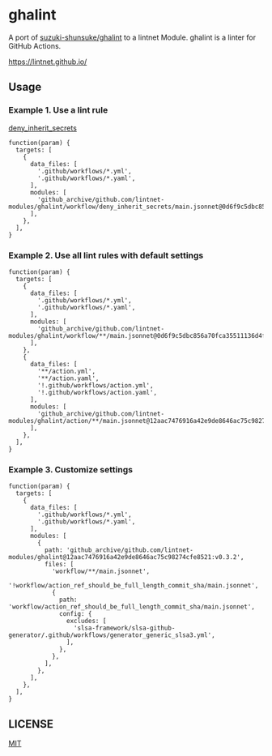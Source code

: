 # ghalint

A port of [suzuki-shunsuke/ghalint](https://github.com/suzuki-shunsuke/ghalint) to a lintnet Module.
ghalint is a linter for GitHub Actions.

https://lintnet.github.io/

## Usage

### Example 1. Use a lint rule

[deny_inherit_secrets](deny_inherit_secrets)

```jsonnet
function(param) {
  targets: [
    {
      data_files: [
        '.github/workflows/*.yml',
        '.github/workflows/*.yaml',
      ],
      modules: [
        'github_archive/github.com/lintnet-modules/ghalint/workflow/deny_inherit_secrets/main.jsonnet@0d6f9c5dbc856a70fca35511136d4f1c3195c872:v0.3.1',
      ],
    },
  ],
}
```

### Example 2. Use all lint rules with default settings

```jsonnet
function(param) {
  targets: [
    {
      data_files: [
        '.github/workflows/*.yml',
        '.github/workflows/*.yaml',
      ],
      modules: [
        'github_archive/github.com/lintnet-modules/ghalint/workflow/**/main.jsonnet@0d6f9c5dbc856a70fca35511136d4f1c3195c872:v0.3.1',
      ],
    },
    {
      data_files: [
        '**/action.yml',
        '**/action.yaml',
        '!.github/workflows/action.yml',
        '!.github/workflows/action.yaml',
      ],
      modules: [
        'github_archive/github.com/lintnet-modules/ghalint/action/**/main.jsonnet@12aac7476916a42e9de8646ac75c98274cfe8521:v0.3.2',
      ],
    },
  ],
}
```

### Example 3. Customize settings

```jsonnet
function(param) {
  targets: [
    {
      data_files: [
        '.github/workflows/*.yml',
        '.github/workflows/*.yaml',
      ],
      modules: [
        {
          path: 'github_archive/github.com/lintnet-modules/ghalint@12aac7476916a42e9de8646ac75c98274cfe8521:v0.3.2',
          files: [
            'workflow/**/main.jsonnet',
            '!workflow/action_ref_should_be_full_length_commit_sha/main.jsonnet',
            {
              path: 'workflow/action_ref_should_be_full_length_commit_sha/main.jsonnet',
              config: {
                excludes: [
                  'slsa-framework/slsa-github-generator/.github/workflows/generator_generic_slsa3.yml',
                ],
              },
            },
          ],
        },
      ],
    },
  ],
}
```

## LICENSE

[MIT](LICENSE)
